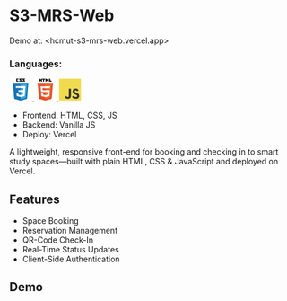 # S3-MRS-Web

Demo at: <hcmut-s3-mrs-web.vercel.app>

<h3 align="left">Languages:</h3>
<p align="left"> <a href="https://www.w3schools.com/css/" target="_blank" rel="noreferrer"> <img src="https://raw.githubusercontent.com/devicons/devicon/master/icons/css3/css3-original-wordmark.svg" alt="css3" width="40" height="40"/> </a> <a href="https://www.w3.org/html/" target="_blank" rel="noreferrer"> <img src="https://raw.githubusercontent.com/devicons/devicon/master/icons/html5/html5-original-wordmark.svg" alt="html5" width="40" height="40"/> </a> <a href="https://developer.mozilla.org/en-US/docs/Web/JavaScript" target="_blank" rel="noreferrer"> <img src="https://raw.githubusercontent.com/devicons/devicon/master/icons/javascript/javascript-original.svg" alt="javascript" width="40" height="40"/> </a> </p>

- Frontend: HTML, CSS, JS
- Backend: Vanilla JS
- Deploy: Vercel

A lightweight, responsive front-end for booking and checking in to smart study spaces—built with plain HTML, CSS & JavaScript and deployed on Vercel.

## Features
- Space Booking
- Reservation Management
- QR-Code Check-In
- Real-Time Status Updates
- Client-Side Authentication

## Demo

